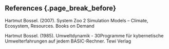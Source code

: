 ## References {.page_break_before}
Hartmut Bossel. (2007). System Zoo 2 Simulation Models – Climate, Ecosystem, Resources. Books on Demand

Hartmut Bossel. (1985). Umweltdynamik - 30Programme für kybernetische Umwelterfahrungen auf jedem BASIC-Rechner. Tewi Verlag

<!-- Explicitly insert bibliography here -->
<div id="refs"></div>
